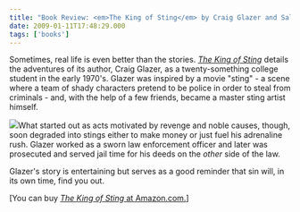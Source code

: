 ```yaml
---
title: "Book Review: <em>The King of Sting</em> by Craig Glazer and Sal Manna"
date: 2009-01-11T17:48:29.000
tags: ['books']
---
```


Sometimes, real life is even better than the stories. [_The King of Sting_](http://www.amazon.com/King-Sting-Amazing-Modern-American/dp/1602392498%3FSubscriptionId%3D02E5W5871AJF7PMMMS82%26tag%3Dscifirev-20%26linkCode%3Dxm2%26camp%3D2025%26creative%3D165953%26creativeASIN%3D1602392498) details the adventures of its author, Craig Glazer, as a twenty-something college student in the early 1970's. Glazer was inspired by a movie "sting" - a scene where a team of shady characters pretend to be police in order to steal from criminals - and, with the help of a few friends, became a master sting artist himself.

[![](http://ecx.images-amazon.com/images/I/51w%2Bzp30ygL._SL160_.jpg)](http://www.amazon.com/King-Sting-Amazing-Modern-American/dp/1602392498%3FSubscriptionId%3D02E5W5871AJF7PMMMS82%26tag%3Dscifirev-20%26linkCode%3Dxm2%26camp%3D2025%26creative%3D165953%26creativeASIN%3D1602392498)What started out as acts motivated by revenge and noble causes, though, soon degraded into stings either to make money or just fuel his adrenaline rush. Glazer worked as a sworn law enforcement officer and later was prosecuted and served jail time for his deeds on the _other_ side of the law.

Glazer's story is entertaining but serves as a good reminder that sin will, in its own time, find you out.

\[You can buy [_The King of Sting_ at Amazon.com.](http://www.amazon.com/King-Sting-Amazing-Modern-American/dp/1602392498%3FSubscriptionId%3D02E5W5871AJF7PMMMS82%26tag%3Dscifirev-20%26linkCode%3Dxm2%26camp%3D2025%26creative%3D165953%26creativeASIN%3D1602392498)\]
